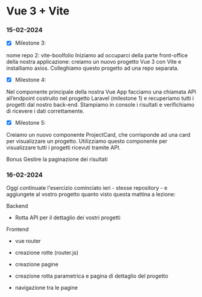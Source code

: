# Vue 3 + Vite

### 15-02-2024

- [x] Milestone 3:

nome repo 2: vite-boolfolio Iniziamo ad occuparci della parte front-office della nostra applicazione: creiamo un nuovo progetto Vue 3 con Vite e installiamo axios. Colleghiamo questo progetto ad una repo separata.

- [x] Milestone 4:

Nel componente principale della nostra Vue App facciamo una chiamata API all’endpoint costruito nel progetto Laravel (milestone 1) e recuperiamo tutti i progetti dal nostro back-end. Stampiamo in console i risultati e verifichiamo di ricevere i dati correttamente.

- [x] Milestone 5:

Creiamo un nuovo componente ProjectCard, che corrisponde ad una card per visualizzare un progetto. Utilizziamo questo componente per visualizzare tutti i progetti ricevuti tramite API.

Bonus Gestire la paginazione dei risultati

### 16-02-2024

Oggi continuate l'esercizio cominciato ieri - stesse repository - e aggiungete al vostro progetto quanto visto questa mattina a lezione:

Backend

- Rotta API per il dettaglio dei vostri progetti

Frontend

- vue router

- creazione rotte (router.js)

- creazione pagine

- creazione rotta parametrica e pagina di dettaglio del progetto

- navigazione tra le pagine

